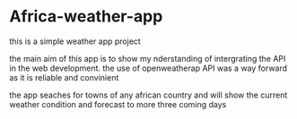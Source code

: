 # Africa-weather-app

this is a simple weather app project

the main aim of this app is to show my nderstanding of intergrating the API in the web development. the use of openweatherap API was a way forward as it is reliable and convinient 

the app seaches for towns of any african country and will show the current weather condition and forecast to more three coming days
